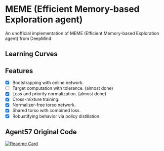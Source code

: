 # MEME (Efficient Memory-based Exploration agent)
An unofficial implementation of MEME (Efficient Memory-based Exploration agent) from DeepMind

## Learning Curves

## Features

- [X] Bootstrapping with online network.
- [ ] Target computation with tolerance. (almost done)
- [X] Loss and priority normalization. (almost done)
- [X] Cross-mixture training.
- [x] Normalizer-free torso network.
- [X] Shared torso with combined loss.
- [X] Robustifying behavior via policy distillation.

## Agent57 Original Code

[![Readme Card](https://github-readme-stats.vercel.app/api/pin/?username=YHL04&repo=agent57)](https://github.com/YHL04/agent57)

